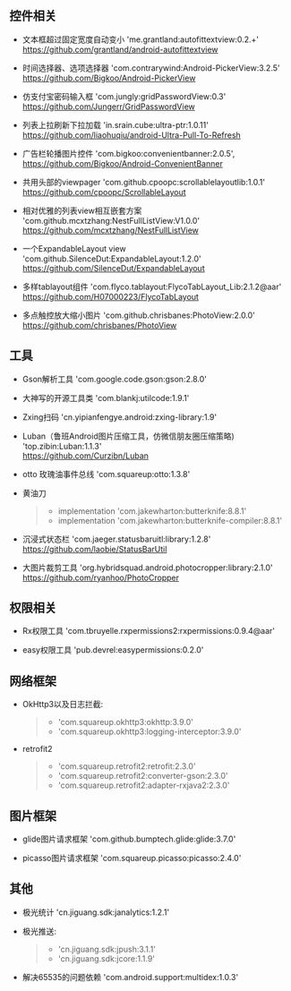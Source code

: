 ## 控件相关
* 文本框超过固定宽度自动变小    'me.grantland:autofittextview:0.2.+'
<br> https://github.com/grantland/android-autofittextview

* 时间选择器、选项选择器   <space><space><space>'com.contrarywind:Android-PickerView:3.2.5'
<br>  https://github.com/Bigkoo/Android-PickerView

* 仿支付宝密码输入框     'com.jungly:gridPasswordView:0.3'
<br>  https://github.com/Jungerr/GridPasswordView

* 列表上拉刷新下拉加载   'in.srain.cube:ultra-ptr:1.0.11'
<br> https://github.com/liaohuqiu/android-Ultra-Pull-To-Refresh

* 广告栏轮播图片控件   'com.bigkoo:convenientbanner:2.0.5',
<br> https://github.com/Bigkoo/Android-ConvenientBanner

* 共用头部的viewpager   'com.github.cpoopc:scrollablelayoutlib:1.0.1'
<br> https://github.com/cpoopc/ScrollableLayout

* 相对优雅的列表view相互嵌套方案   'com.github.mcxtzhang:NestFullListView:V1.0.0'
<br>https://github.com/mcxtzhang/NestFullListView

* 一个ExpandableLayout view    'com.github.SilenceDut:ExpandableLayout:1.2.0'
<br>https://github.com/SilenceDut/ExpandableLayout

* 多样tablayout组件       'com.flyco.tablayout:FlycoTabLayout_Lib:2.1.2@aar'
<br>https://github.com/H07000223/FlycoTabLayout

* 多点触控放大缩小图片     'com.github.chrisbanes:PhotoView:2.0.0'
<br>https://github.com/chrisbanes/PhotoView

## 工具
* Gson解析工具    'com.google.code.gson:gson:2.8.0'

* 大神写的开源工具类   'com.blankj:utilcode:1.9.1'

* Zxing扫码      'cn.yipianfengye.android:zxing-library:1.9'

* Luban（鲁班Android图片压缩工具，仿微信朋友圈压缩策略)      'top.zibin:Luban:1.1.3'
<br> https://github.com/Curzibn/Luban

* otto 玫瑰油事件总线  'com.squareup:otto:1.3.8'

*  黄油刀
    >* implementation 'com.jakewharton:butterknife:8.8.1'
    >* implementation 'com.jakewharton:butterknife-compiler:8.8.1'

* 沉浸式状态栏   'com.jaeger.statusbaruitl:library:1.2.8'
<br> https://github.com/laobie/StatusBarUtil

* 大图片裁剪工具   'org.hybridsquad.android.photocropper:library:2.1.0'
<br> https://github.com/ryanhoo/PhotoCropper

## 权限相关
* Rx权限工具    'com.tbruyelle.rxpermissions2:rxpermissions:0.9.4@aar'

* easy权限工具  'pub.devrel:easypermissions:0.2.0'

## 网络框架
* OkHttp3以及日志拦截:
    >*  'com.squareup.okhttp3:okhttp:3.9.0'
    >*  'com.squareup.okhttp3:logging-interceptor:3.9.0'

*  retrofit2
    >*  'com.squareup.retrofit2:retrofit:2.3.0'
    >*  'com.squareup.retrofit2:converter-gson:2.3.0'
    >*  'com.squareup.retrofit2:adapter-rxjava2:2.3.0'

## 图片框架
* glide图片请求框架     'com.github.bumptech.glide:glide:3.7.0'

* picasso图片请求框架   'com.squareup.picasso:picasso:2.4.0'

## 其他
* 极光统计     'cn.jiguang.sdk:janalytics:1.2.1'

* 极光推送:     
     >* 'cn.jiguang.sdk:jpush:3.1.1' 
     >* 'cn.jiguang.sdk:jcore:1.1.9'

* 解决65535的问题依赖       'com.android.support:multidex:1.0.3'

